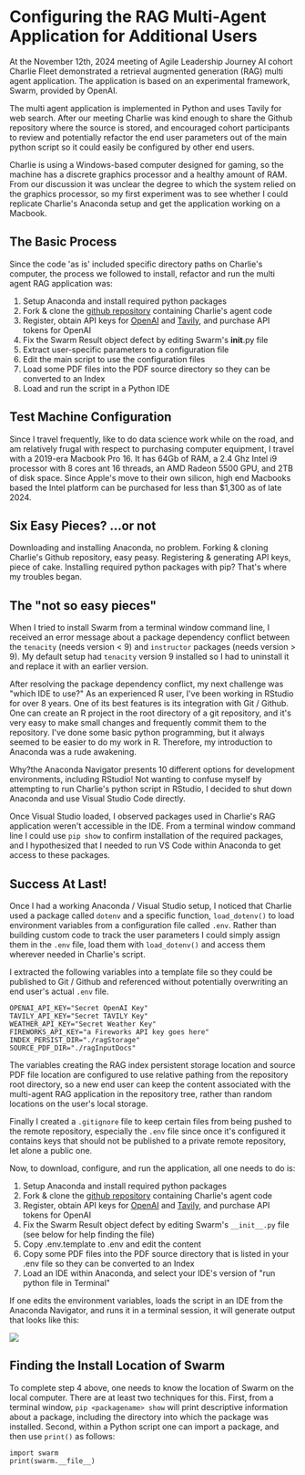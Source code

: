 # Configuring the RAG Multi-Agent Application for Additional Users

At the November 12th, 2024 meeting of Agile Leadership Journey AI cohort Charlie Fleet demonstrated a retrieval augmented generation (RAG) multi agent application.  The application is based on an experimental framework, Swarm, provided by OpenAI.

The multi agent application is implemented in Python and uses Tavily for web search. After our meeting Charlie was kind enough to share the Github repository where the source is stored, and encouraged cohort participants to review and potentially refactor the end user parameters out of the main python script so it could easily be configured by other end users.

Charlie is using a Windows-based computer designed for gaming, so the machine has a discrete graphics processor and a healthy amount of RAM. From our discussion it was unclear the degree to which the system relied on the graphics processor, so my first experiment was to see whether I could replicate Charlie's Anaconda setup and get the application working on a Macbook.

## The Basic Process

Since the code 'as is' included specific directory paths on Charlie's computer, the process we followed to install, refactor and run the multi agent RAG application was:

1. Setup Anaconda and install required python packages
2. Fork & clone the [github repository](https://github.com/amikiste/Source) containing Charlie's agent code
3. Register, obtain API keys for [OpenAI](https://openai.com) and [Tavily](https://app.tavily.com/home), and purchase API tokens for OpenAI  
4. Fix the Swarm Result object defect by editing Swarm's __init__.py file
5. Extract user-specific parameters to a configuration file
6. Edit the main script to use the configuration files
7. Load some PDF files into the PDF source directory so they can be converted to an Index
8. Load and run the script in a Python IDE

## Test Machine Configuration

Since I travel frequently, like to do data science work while on the road, and am relatively frugal with respect to purchasing computer equipment, I travel with a 2019-era Macbook Pro 16. It  has 64Gb of RAM, a 2.4 Ghz Intel i9 processor with 8 cores ant 16 threads, an AMD Radeon 5500 GPU, and 2TB of disk space. Since Apple's move to their own silicon, high end Macbooks based the Intel platform can be purchased for less than $1,300 as of late 2024.  

## Six Easy Pieces? ...or not  

Downloading and installing Anaconda, no problem. Forking & cloning Charlie's Github repository, easy peasy. Registering & generating API keys, piece of cake. Installing required python packages with pip? That's where my troubles began.

## The "not so easy pieces"

When I tried to install Swarm from a terminal window command line, I received an error message about a package dependency conflict between the `tenacity` (needs version < 9) and `instructor` packages (needs version > 9). My default setup had `tenacity` version 9 installed so I had to uninstall it and replace it with an earlier version.

After resolving the package dependency conflict, my next challenge was "which IDE to use?" As an experienced R user, I've been working in RStudio for over 8 years. One of its best features is its integration with Git / Github. One can create an R project in the root directory of a git repository, and it's very easy to make small changes and frequently commit them to the repository. I've done some basic python programming, but it always seemed to be easier to do my work in R. Therefore, my introduction to Anaconda was a rude awakening.  

Why?the Anaconda Navigator presents 10 different options for development environments, including RStudio! Not wanting to confuse myself by attempting to run Charlie's python script in RStudio, I decided to shut down Anaconda and use Visual Studio Code directly.  

Once Visual Studio loaded, I observed packages used in Charlie's RAG application weren't accessible in the IDE. From a terminal window command line I could use `pip show` to confirm installation of the required packages, and I hypothesized that I needed to run VS Code within Anaconda to get access to these packages.

## Success At Last!

Once I had a working Anaconda / Visual Studio setup, I noticed that Charlie used a package called `dotenv` and a specific function, `load_dotenv()` to load environment variables from a configuration file called `.env`.   Rather than building custom code to track the user parameters I could simply assign them in the `.env` file, load them with `load_dotenv()` and access them wherever needed in Charlie's script.

I extracted the following variables into a template file so they could be published to Git / Github and referenced without potentially overwriting an end user's actual `.env` file.

    OPENAI_API_KEY="Secret OpenAI Key"
    TAVILY_API_KEY="Secret TAVILY Key"
    WEATHER_API_KEY="Secret Weather Key"
    FIREWORKS_API_KEY="a Fireworks API key goes here"
    INDEX_PERSIST_DIR="./ragStorage"
    SOURCE_PDF_DIR="./ragInputDocs"

The variables creating the RAG index persistent storage location and source PDF file location are configured to use relative pathing from the repository root directory, so a new end user can keep the content associated with the multi-agent RAG application in the repository tree, rather than random locations on the user's local storage.

Finally I created a `.gitignore` file to keep certain files from being pushed to the remote repository, especially the `.env` file since once it's configured it contains keys that should not be published to a private remote repository, let alone a public one.

Now, to download, configure, and run the application, all one needs to do is:

1. Setup Anaconda and install required python packages
2. Fork & clone the [github repository](https://github.com/amikiste/Source) containing Charlie's agent code
3. Register, obtain API keys for [OpenAI](https://openai.com) and [Tavily](https://app.tavily.com/home), and purchase API tokens for OpenAI  
4. Fix the Swarm Result object defect by editing Swarm's `__init__.py` file (see below for help finding the file)
5. Copy .env.template to .env and edit the content
6. Copy some PDF files into the PDF source directory that is listed in your .env file so they can be converted to an Index
7. Load an IDE within Anaconda, and select your IDE's version of "run python file in Terminal"

If one edits the environment variables, loads the script in an IDE from the Anaconda Navigator, and runs it in a terminal session, it will generate output that looks like this:

![](./images/configuringRAGAgent-01.png)

## Finding the Install Location of Swarm

To complete step 4 above, one needs to know the location of Swarm on the local computer. There are at least two techniques for this. 
First, from a terminal window, `pip <packagename> show` will print descriptive information about a package, including the directory into which the package was installed. Second, within a Python script one can import a package, and then use `print()` as follows:

    import swarm
    print(swarm.__file__)